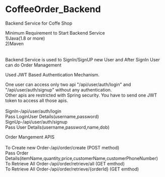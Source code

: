 # CoffeeOrder_Backend
Backend Service for Coffe Shop


 Minimum Requirement to Start Backend Service</br>
 1)Java(1.8 or more)</br>
 2)Maven</br>
 </br>
 </br>
 Backend Service is used to SignIn/SignUP new User and After SignIn User can do Order Management</br>

 Used JWT Based Authentication Mechanism.</br>

 One user can access only two api "/api/user/auth/login" and "/api/user/auth/signup" without any authentication.</br>
 Other apis are restricted with Spring security. You have to send one JWT token to access all those apis.</br>
 </br>
 SignIn-/api/user/auth/login</br>
   Pass LoginUser Details(username,password)</br>
 SignUp-/api/user/auth/signup</br>
   Pass User Details(username,password,name,dob)</br>
  
  Order Mangement APIS</br>
  </br>
  To Create new Order-/api/order/create (POST method)</br>
   Pass Order Details(itemName,quantity,price,customerName,customerPhoneNumber)</br>
  To Retrieve All Order-/api/order/retrieve/all (GET emthod)</br>
    To Retrieve All Order-/api/order/retrieve/{orderId} (GET emthod)</br>
 
 


